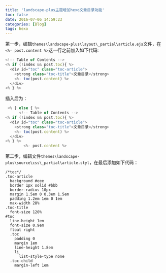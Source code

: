 ```yaml
---
title: 'landscape-plus主题增加hexo文章目录功能'
toc: false
date: 2016-07-06 14:59:23
categories: [Blog]
tags: hexo
---
```


第一步，编辑`themes\landscape-plus\layout\_partial\article.ejs`文件，在`<%- post.content %>`这一行之前加入如下代码:

``` js
<!-- Table of Contents -->
<% if (!index && post.toc){ %>
  <div id="toc" class="toc-article">
    <strong class="toc-title">文章目录</strong>
    <%- toc(post.content) %>
  </div>
<% } %>
```

<!--more-->

插入后为：

``` js
 <% } else { %>
      <!-- Table of Contents -->
<% if (!index && post.toc){ %>
  <div id="toc" class="toc-article">
    <strong class="toc-title">文章目录</strong>
    <%- toc(post.content) %>
  </div>
<% } %>
        <%- post.content %>
```

第二步，编辑文件`themes\landscape-plus\source\css\_partial\article.styl`，在最后添加如下代码：

``` styl
/*toc*/
.toc-article
  background #eee
  border 1px solid #bbb
  border-radius 10px
  margin 1.5em 0 0.3em 1.5em
  padding 1.2em 1em 0 1em
  max-width 28%
.toc-title
  font-size 120%
#toc
  line-height 1em
  font-size 0.9em
  float right
  .toc
    padding 0
    margin 1em
    line-height 1.8em
    li
      list-style-type none
  .toc-child
    margin-left 1em
```
